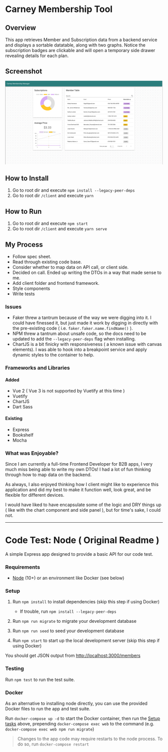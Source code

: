 # Carney Membership Tool

## Overview

This app retrieves Member and Subscription data from a backend service and displays a sortable datatable, along with two graphs. Notice the subscription badges are clickable and will open a temporary side drawer revealing details for each plan.

## Screenshot

![screenshot](./screenshot.png)

## How to Install

1. Go to root dir and execute `npm install --legacy-peer-deps`
2. Go to root dir `/client` and execute `yarn`

## How to Run

1. Go to root dir and execute `npm start`
2. Go to root dir `/client` and execute `yarn serve`

## My Process

- Follow spec sheet.
- Read through existing code base.
- Consider whether to map data on API call, or client side.
- Decided on call. Ended up writing the DTOs in a way that made sense to me.
- Add client folder and frontend framework.
- Style components
- Write tests

### Issues

- Faker threw a tantrum because of the way we were digging into it. I could have finessed it, but just made it work by digging in directly with the pre-existing code ( i.e. `faker.faker.name.findName()` ).
- NPM threw a tantrum about unsafe code, so the docs need to be updated to add the `--legacy-peer-deps` flag when installing.
- ChartJS is a bit finicky with responsiveness ( a known issue with canvas elements). I was able to hook into a breakpoint service and apply dynamic styles to the container to help.

### Frameworks and Libraries

#### Added

- Vue 2 ( Vue 3 is not supported by Vuetify at this time )
- Vuetify
- ChartJS
- Dart Sass

#### Existing

- Express
- Bookshelf
- Mocha

### What was Enjoyable?

Since I am currently a full-time Frontend Developer for B2B apps, I very much miss being able to write my own DTOs! I had a lot of fun thinking through how to map data on the backend.

As always, I also enjoyed thinking how I client might like to experience this application and did my best to make it function well, look great, and be flexible for different devices.

I would have liked to have encapsulate some of the logic and DRY things up ( like with the chart component and side panel ), but for time's sake, I could not.

---

# Code Test: Node ( Original Readme )

A simple Express app designed to provide a basic API for our code test.

### Requirements

- [Node](https://github.com/nvm-sh/nvm) (10+) or an environment like Docker (see below)

### Setup

1. Run `npm install` to install dependencies (skip this step if using Docker)
    - If trouble, run `npm install --legacy-peer-deps`

2. Run `npm run migrate` to migrate your development database

3. Run `npm run seed` to seed your development database

4. Run `npm start` to start up the local development server (skip this step if using Docker)

You should get JSON output from <http://localhost:3000/members>

### Testing

Run `npm test` to run the test suite.

### Docker

As an alternative to installing node directly, you can use the provided Docker files to run the app and test suite.

Run `docker-compose up -d` to start the Docker container, then run the [Setup tasks](#setup) above, prepending `docker-compose exec web` to the command (e.g. `docker-compose exec web npm run migrate`)

> Changes to the app code may require restarts to the node process. To do so, run `docker-compose restart`
